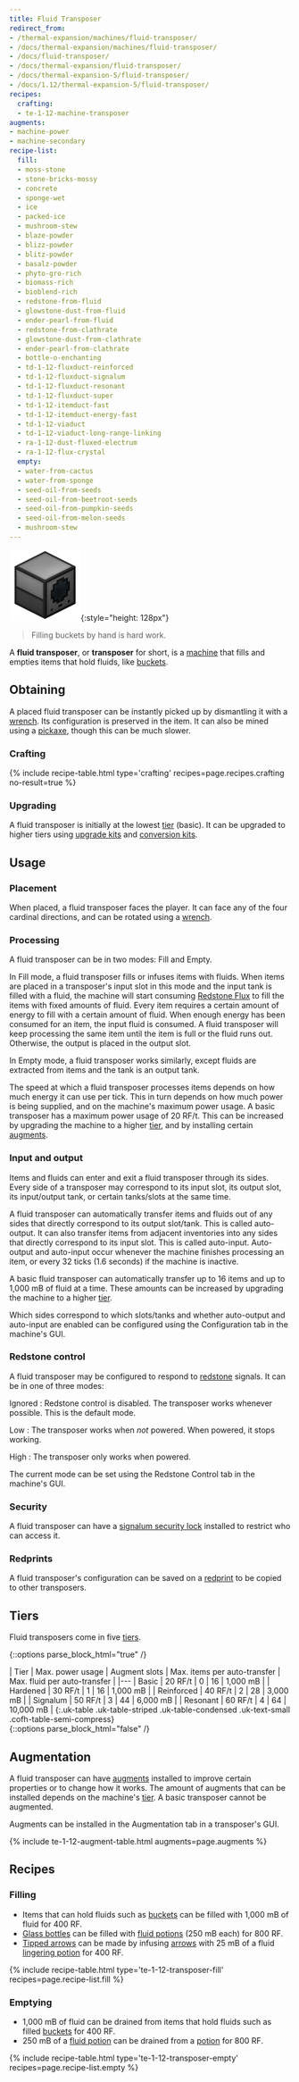 ```yaml
---
title: Fluid Transposer
redirect_from:
- /thermal-expansion/machines/fluid-transposer/
- /docs/thermal-expansion/machines/fluid-transposer/
- /docs/fluid-transposer/
- /docs/thermal-expansion/fluid-transposer/
- /docs/thermal-expansion-5/fluid-transposer/
- /docs/1.12/thermal-expansion-5/fluid-transposer/
recipes:
  crafting:
  - te-1-12-machine-transposer
augments:
- machine-power
- machine-secondary
recipe-list:
  fill:
  - moss-stone
  - stone-bricks-mossy
  - concrete
  - sponge-wet
  - ice
  - packed-ice
  - mushroom-stew
  - blaze-powder
  - blizz-powder
  - blitz-powder
  - basalz-powder
  - phyto-gro-rich
  - biomass-rich
  - bioblend-rich
  - redstone-from-fluid
  - glowstone-dust-from-fluid
  - ender-pearl-from-fluid
  - redstone-from-clathrate
  - glowstone-dust-from-clathrate
  - ender-pearl-from-clathrate
  - bottle-o-enchanting
  - td-1-12-fluxduct-reinforced
  - td-1-12-fluxduct-signalum
  - td-1-12-fluxduct-resonant
  - td-1-12-fluxduct-super
  - td-1-12-itemduct-fast
  - td-1-12-itemduct-energy-fast
  - td-1-12-viaduct
  - td-1-12-viaduct-long-range-linking
  - ra-1-12-dust-fluxed-electrum
  - ra-1-12-flux-crystal
  empty:
  - water-from-cactus
  - water-from-sponge
  - seed-oil-from-seeds
  - seed-oil-from-beetroot-seeds
  - seed-oil-from-pumpkin-seeds
  - seed-oil-from-melon-seeds
  - mushroom-stew
---
```


![Fluid transposer](/assets/images/thermal-expansion-5/fluid-transposer.png){:style="height: 128px"}

> Filling buckets by hand is hard work.


A **fluid transposer**, or **transposer** for short, is a
[machine](../machines/) that fills and empties items that hold fluids, like
[buckets](https://minecraft.wiki/w/Bucket).


Obtaining
---------

A placed fluid transposer can be instantly picked up by dismantling it with a
[wrench](../../wrenches/). Its configuration is preserved in the item. It can
also be mined using a [pickaxe](https://minecraft.wiki/w/Pickaxe), though
this can be much slower.

### Crafting
{% include recipe-table.html type='crafting' recipes=page.recipes.crafting no-result=true %}

### Upgrading
A fluid transposer is initially at the lowest [tier](#tiers) (basic). It can be
upgraded to higher tiers using [upgrade kits](../../thermal-foundation/upgrade-kits/) and
[conversion kits](../../thermal-foundation/conversion-kits/).


Usage
-----

### Placement
When placed, a fluid transposer faces the player. It can face any of the four
cardinal directions, and can be rotated using a [wrench](../../wrenches/).

### Processing
A fluid transposer can be in two modes: Fill and Empty.

In Fill mode, a fluid transposer fills or infuses items with fluids. When items
are placed in a transposer's input slot in this mode and the input tank is
filled with a fluid, the machine will start consuming [Redstone
Flux](/docs/redstone-flux/) to fill the items with fixed amounts of fluid. Every
item requires a certain amount of energy to fill with a certain amount of fluid.
When enough energy has been consumed for an item, the input fluid is consumed. A
fluid transposer will keep processing the same item until the item is full or
the fluid runs out. Otherwise, the output is placed in the output slot.

In Empty mode, a fluid transposer works similarly, except fluids are extracted
from items and the tank is an output tank.

The speed at which a fluid transposer processes items depends on how much energy
it can use per tick. This in turn depends on how much power is being supplied,
and on the machine's maximum power usage. A basic transposer has a maximum power
usage of 20 RF/t. This can be increased by upgrading the machine to a higher
[tier](#tiers), and by installing certain [augments](#augmentation).

### Input and output
Items and fluids can enter and exit a fluid transposer through its sides. Every
side of a transposer may correspond to its input slot, its output slot, its
input/output tank, or certain tanks/slots at the same time.

A fluid transposer can automatically transfer items and fluids out of any sides
that directly correspond to its output slot/tank. This is called auto-output. It
can also transfer items from adjacent inventories into any sides that directly
correspond to its input slot. This is called auto-input. Auto-output and
auto-input occur whenever the machine finishes processing an item, or every 32
ticks (1.6 seconds) if the machine is inactive.

A basic fluid transposer can automatically transfer up to 16 items and up to
1,000 mB of fluid at a time. These amounts can be increased by upgrading the
machine to a higher [tier](#tiers).

Which sides correspond to which slots/tanks and whether auto-output and
auto-input are enabled can be configured using the Configuration tab in the
machine's GUI.

### Redstone control
A fluid transposer may be configured to respond to
[redstone](https://minecraft.wiki/w/Redstone) signals. It can be in one
of three modes:

Ignored
: Redstone control is disabled. The transposer works whenever possible. This is
the default mode.

Low
: The transposer works when *not* powered. When powered, it stops working.

High
: The transposer only works when powered.

The current mode can be set using the Redstone Control tab in the machine's GUI.

### Security
A fluid transposer can have a [signalum security
lock](../../thermal-foundation/signalum-security-lock/) installed to restrict who can access it.

### Redprints
A fluid transposer's configuration can be saved on a [redprint](../../thermal-foundation/redprint/)
to be copied to other transposers.


Tiers
-----

Fluid transposers come in five [tiers](../../thermal-foundation/tiers/).

{::options parse_block_html="true" /}
<div class="uk-overflow-container">
| Tier | Max. power usage | Augment slots | Max. items per auto-transfer | Max. fluid per auto-transfer |
|---
| Basic | 20 RF/t | 0 | 16 | 1,000 mB |
| Hardened | 30 RF/t | 1 | 16 | 1,000 mB |
| Reinforced | 40 RF/t | 2 | 28 | 3,000 mB |
| Signalum | 50 RF/t | 3 | 44 | 6,000 mB |
| Resonant | 60 RF/t | 4 | 64 | 10,000 mB |
{:.uk-table .uk-table-striped .uk-table-condensed .uk-text-small .cofh-table-semi-compress}
</div>
{::options parse_block_html="false" /}


Augmentation
------------

A fluid transposer can have [augments](../augments/) installed to improve
certain properties or to change how it works. The amount of augments that can be
installed depends on the machine's [tier](#tiers). A basic transposer cannot be
augmented.

Augments can be installed in the Augmentation tab in a transposer's GUI.

{% include te-1-12-augment-table.html augments=page.augments %}


Recipes
-------

### Filling
* Items that can hold fluids such as
  [buckets](https://minecraft.wiki/w/Bucket) can be filled with 1,000 mB
  of fluid for 400 RF.
* [Glass bottles](https://minecraft.wiki/w/Glass_Bottle) can be filled
  with [fluid potions](../../thermal-foundation/potion-fluid/) (250 mB each) for 800 RF.
* [Tipped arrows](https://minecraft.wiki/w/Tipped_arrows) can be made by
  infusing [arrows](https://minecraft.wiki/w/Arrow) with 25 mB of a fluid
  [lingering potion](https://minecraft.wiki/w/Lingering_Potion) for 400
  RF.

{% include recipe-table.html type='te-1-12-transposer-fill' recipes=page.recipe-list.fill %}

### Emptying
* 1,000 mB of fluid can be drained from items that hold fluids such as filled
  [buckets](https://minecraft.wiki/w/Bucket) for 400 RF.
* 250 mB of a [fluid potion](../../thermal-foundation/potion-fluid/) can be drained from a
  [potion](https://minecraft.wiki/w/Potion) for 800 RF.

{% include recipe-table.html type='te-1-12-transposer-empty' recipes=page.recipe-list.empty %}
